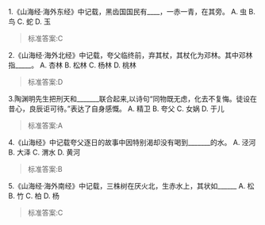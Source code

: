 1.《山海经·海外东经》中记载，黑齿国国民有____，一赤一青，在其旁。
  A. 虫  B. 鸟  C. 蛇  D. 玉
>标准答案:C
 
2.《山海经·海外北经》中记载，夸父临终前，弃其杖，其杖化为邓林。其中邓林指_____。
  A. 杏林  B. 松林  C. 杨林  D. 桃林
>标准答案:D
 
3.陶渊明先生把刑天和_______联合起来,以诗句“同物既无虑，化去不复悔。徒设在昔心，良辰讵可待。”表达了自身感慨。
  A. 精卫  B. 夸父  C. 女娲  D. 于儿
>标准答案:A
 
4.《山海经》中记载夸父逐日的故事中因特别渴却没有喝到_______的水。
  A. 泾河  B. 大泽  C. 渭水  D. 黄河
>标准答案:B
 
5.《山海经·海外南经》中记载，三株树在厌火北，生赤水上，其状如______
  A. 松  B. 竹  C. 柏  D. 杨
>标准答案:C
 
